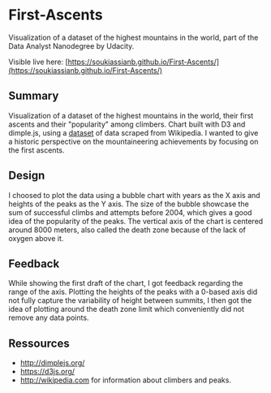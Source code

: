# First-Ascents

Visualization of a dataset of the highest mountains in the world, part of the Data Analyst Nanodegree by Udacity.

Visible live here: [https://soukiassianb.github.io/First-Ascents/](https://soukiassianb.github.io/First-Ascents/)

## Summary
Visualization of a dataset of the highest mountains in the world, their first ascents and their "popularity" among climbers.
Chart built with D3 and dimple.js, using a [dataset](https://www.kaggle.com/abcsds/highest-mountains/) of data scraped from Wikipedia.
I wanted to give a historic perspective on the mountaineering achievements by focusing on the first ascents.

## Design
I choosed to plot the data using a bubble chart with years as the X axis and heights of the peaks as the Y axis. The size of the bubble showcase the sum of successful climbs and attempts before 2004, which gives a good idea of the popularity of the peaks.
The vertical axis of the chart is centered around 8000 meters, also called the death zone because of the lack of oxygen above it.

## Feedback
While showing the first draft of the chart, I got feedback regarding the range of the axis. Plotting the heights of the peaks with a 0-based axis did not fully capture the variability of height between summits, I then got the idea of plotting around the death zone limit which conveniently did not remove any data points.

## Ressources
- http://dimplejs.org/
- https://d3js.org/
- http://wikipedia.com for information about climbers and peaks.
